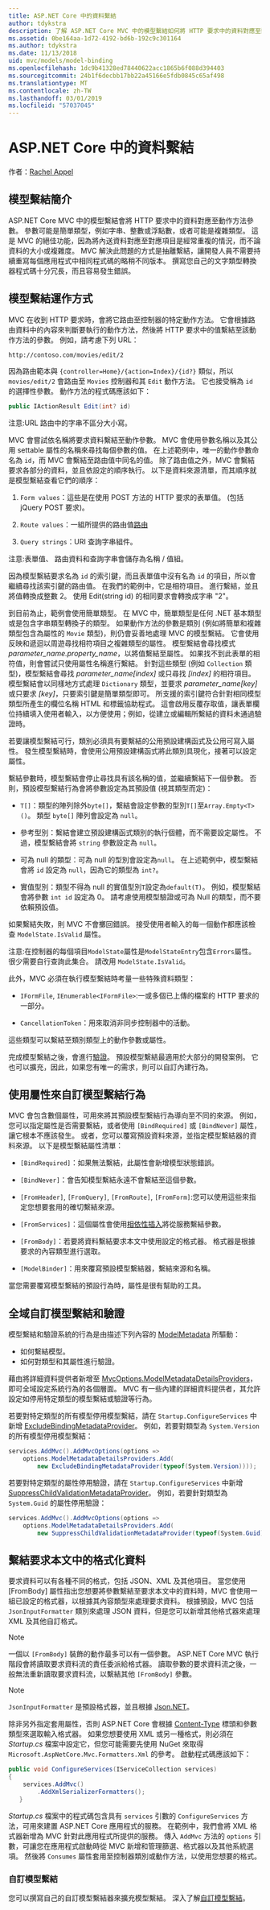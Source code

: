 ```yaml
---
title: ASP.NET Core 中的資料繫結
author: tdykstra
description: 了解 ASP.NET Core MVC 中的模型繫結如何將 HTTP 要求中的資料對應至動作方法參數。
ms.assetid: 0be164aa-1d72-4192-bd6b-192c9c301164
ms.author: tdykstra
ms.date: 11/13/2018
uid: mvc/models/model-binding
ms.openlocfilehash: 1dc9b41328ed78440622acc1865b6f088d394403
ms.sourcegitcommit: 24b1f6decbb17bb22a45166e5fdb0845c65af498
ms.translationtype: MT
ms.contentlocale: zh-TW
ms.lasthandoff: 03/01/2019
ms.locfileid: "57037045"
---
```

# <a name="model-binding-in-aspnet-core"></a>ASP.NET Core 中的資料繫結

作者：[Rachel Appel](https://github.com/rachelappel)

## <a name="introduction-to-model-binding"></a>模型繫結簡介

ASP.NET Core MVC 中的模型繫結會將 HTTP 要求中的資料對應至動作方法參數。 參數可能是簡單類型，例如字串、整數或浮點數，或者可能是複雜類型。 這是 MVC 的絕佳功能，因為將內送資料對應至對應項目是經常重複的情況，而不論資料的大小或複雜度。 MVC 解決此問題的方式是抽離繫結，讓開發人員不需要持續重寫每個應用程式中相同程式碼的略稍不同版本。 撰寫您自己的文字類型轉換器程式碼十分冗長，而且容易發生錯誤。

## <a name="how-model-binding-works"></a>模型繫結運作方式

MVC 在收到 HTTP 要求時，會將它路由至控制器的特定動作方法。 它會根據路由資料中的內容來判斷要執行的動作方法，然後將 HTTP 要求中的值繫結至該動作方法的參數。 例如，請考慮下列 URL：

`http://contoso.com/movies/edit/2`

因為路由範本與 `{controller=Home}/{action=Index}/{id?}` 類似，所以 `movies/edit/2` 會路由至 `Movies` 控制器和其 `Edit` 動作方法。 它也接受稱為 `id` 的選擇性參數。 動作方法的程式碼應該如下：

```csharp
public IActionResult Edit(int? id)
   ```

注意:URL 路由中的字串不區分大小寫。

MVC 會嘗試依名稱將要求資料繫結至動作參數。 MVC 會使用參數名稱以及其公用 settable 屬性的名稱來尋找每個參數的值。 在上述範例中，唯一的動作參數命名為 `id`，而 MVC 會繫結至路由值中同名的值。 除了路由值之外，MVC 會繫結要求各部分的資料，並且依設定的順序執行。 以下是資料來源清單，而其順序就是模型繫結查看它們的順序：

1. `Form values`：這些是在使用 POST 方法的 HTTP 要求的表單值。 (包括 jQuery POST 要求)。

2. `Route values`：一組所提供的路由值[路由](xref:fundamentals/routing)

3. `Query strings`：URI 查詢字串組件。

<!-- DocFX BUG
The link works but generates an error when building with DocFX
@fundamentals/routing
[Routing](xref:fundamentals/routing)
-->

注意:表單值、 路由資料和查詢字串會儲存為名稱 / 值組。

因為模型繫結要求名為 `id` 的索引鍵，而且表單值中沒有名為 `id` 的項目，所以會繼續尋找該索引鍵的路由值。 在我們的範例中，它是相符項目。 進行繫結，並且將值轉換成整數 2。 使用 Edit(string id) 的相同要求會轉換成字串 "2"。

到目前為止，範例會使用簡單類型。 在 MVC 中，簡單類型是任何 .NET 基本類型或是包含字串類型轉換子的類型。 如果動作方法的參數是類別 (例如將簡單和複雜類型包含為屬性的 `Movie` 類型)，則仍會妥善地處理 MVC 的模型繫結。 它會使用反映和遞迴以周遊尋找相符項目之複雜類型的屬性。 模型繫結會尋找模式 *parameter_name.property_name*，以將值繫結至屬性。 如果找不到此表單的相符值，則會嘗試只使用屬性名稱進行繫結。 針對這些類型 (例如 `Collection` 類型)，模型繫結會尋找 *parameter_name[index]* 或只尋找 *[index]* 的相符項目。 模型繫結會以同樣地方式處理 `Dictionary` 類型，並要求 *parameter_name[key]* 或只要求 *[key]*，只要索引鍵是簡單類型即可。 所支援的索引鍵符合針對相同模型類型所產生的欄位名稱 HTML 和標籤協助程式。 這會啟用反覆存取值，讓表單欄位持續填入使用者輸入，以方便使用；例如，從建立或編輯所繫結的資料未通過驗證時。

若要讓模型繫結可行，類別必須具有要繫結的公用預設建構函式及公用可寫入屬性。 發生模型繫結時，會使用公用預設建構函式將此類別具現化，接著可以設定屬性。

繫結參數時，模型繫結會停止尋找具有該名稱的值，並繼續繫結下一個參數。 否則，預設模型繫結行為會將參數設定為其預設值 (視其類型而定)：

* `T[]`：類型的陣列除外`byte[]`，繫結會設定參數的型別`T[]`至`Array.Empty<T>()`。 類型 `byte[]` 陣列會設定為 `null`。

* 參考型別：繫結會建立預設建構函式類別的執行個體，而不需要設定屬性。 不過，模型繫結會將 `string` 參數設定為 `null`。

* 可為 null 的類型：可為 null 的型別會設定為`null`。 在上述範例中，模型繫結會將 `id` 設定為 `null`，因為它的類型為 `int?`。

* 實值型別：類型不得為 null 的實值型別`T`設定為`default(T)`。 例如，模型繫結會將參數 `int id` 設定為 0。 請考慮使用模型驗證或可為 Null 的類型，而不要依賴預設值。

如果繫結失敗，則 MVC 不會擲回錯誤。 接受使用者輸入的每一個動作都應該檢查 `ModelState.IsValid` 屬性。

注意:在控制器的每個項目`ModelState`屬性是`ModelStateEntry`包含`Errors`屬性。 很少需要自行查詢此集合。 請改用 `ModelState.IsValid`。

此外，MVC 必須在執行模型繫結時考量一些特殊資料類型：

* `IFormFile`, `IEnumerable<IFormFile>`:一或多個已上傳的檔案的 HTTP 要求的一部分。

* `CancellationToken`：用來取消非同步控制器中的活動。

這些類型可以繫結至類別類型上的動作參數或屬性。

完成模型繫結之後，會進行[驗證](validation.md)。 預設模型繫結最適用於大部分的開發案例。 它也可以擴充，因此，如果您有唯一的需求，則可以自訂內建行為。

## <a name="customize-model-binding-behavior-with-attributes"></a>使用屬性來自訂模型繫結行為

MVC 會包含數個屬性，可用來將其預設模型繫結行為導向至不同的來源。 例如，您可以指定屬性是否需要繫結，或者使用 `[BindRequired]` 或 `[BindNever]` 屬性，讓它根本不應該發生。 或者，您可以覆寫預設資料來源，並指定模型繫結器的資料來源。 以下是模型繫結屬性清單：

* `[BindRequired]`：如果無法繫結，此屬性會新增模型狀態錯誤。

* `[BindNever]`：會告知模型繫結永遠不會繫結至這個參數。

* `[FromHeader]`, `[FromQuery]`, `[FromRoute]`, `[FromForm]`:您可以使用這些來指定您想要套用的確切繫結來源。

* `[FromServices]`：這個屬性會使用[相依性插入](../../fundamentals/dependency-injection.md)將從服務繫結參數。

* `[FromBody]`：若要將資料繫結要求本文中使用設定的格式器。 格式器是根據要求的內容類型進行選取。

* `[ModelBinder]`：用來覆寫預設模型繫結器，繫結來源和名稱。

當您需要覆寫模型繫結的預設行為時，屬性是很有幫助的工具。

## <a name="customize-model-binding-and-validation-globally"></a>全域自訂模型繫結和驗證

模型繫結和驗證系統的行為是由描述下列內容的 [ModelMetadata](/dotnet/api/microsoft.aspnetcore.mvc.modelbinding.modelmetadata) 所驅動：

* 如何繫結模型。
* 如何對類型和其屬性進行驗證。

藉由將詳細資料提供者新增至 [MvcOptions.ModelMetadataDetailsProviders](/dotnet/api/microsoft.aspnetcore.mvc.mvcoptions.modelmetadatadetailsproviders#Microsoft_AspNetCore_Mvc_MvcOptions_ModelMetadataDetailsProviders)，即可全域設定系統行為的各個層面。 MVC 有一些內建的詳細資料提供者，其允許設定如停用特定類型的模型繫結或驗證等行為。

若要對特定類型的所有模型停用模型繫結，請在 `Startup.ConfigureServices` 中新增 [ExcludeBindingMetadataProvider](/dotnet/api/microsoft.aspnetcore.mvc.modelbinding.metadata.excludebindingmetadataprovider)。 例如，若要對類型為 `System.Version` 的所有模型停用模型繫結：

```csharp
services.AddMvc().AddMvcOptions(options =>
    options.ModelMetadataDetailsProviders.Add(
        new ExcludeBindingMetadataProvider(typeof(System.Version))));
```

若要對特定類型的屬性停用驗證，請在 `Startup.ConfigureServices` 中新增 [SuppressChildValidationMetadataProvider](/dotnet/api/microsoft.aspnetcore.mvc.modelbinding.suppresschildvalidationmetadataprovider)。 例如，若要針對類型為 `System.Guid` 的屬性停用驗證：

```csharp
services.AddMvc().AddMvcOptions(options =>
    options.ModelMetadataDetailsProviders.Add(
        new SuppressChildValidationMetadataProvider(typeof(System.Guid))));
```

## <a name="bind-formatted-data-from-the-request-body"></a>繫結要求本文中的格式化資料

要求資料可以有各種不同的格式，包括 JSON、XML 及其他項目。 當您使用 [FromBody] 屬性指出您想要將參數繫結至要求本文中的資料時，MVC 會使用一組已設定的格式器，以根據其內容類型來處理要求資料。 根據預設，MVC 包括 `JsonInputFormatter` 類別來處理 JSON 資料，但是您可以新增其他格式器來處理 XML 及其他自訂格式。

> [!NOTE]
> 一個以 `[FromBody]` 裝飾的動作最多可以有一個參數。 ASP.NET Core MVC 執行階段會將讀取要求資料流的責任委派給格式器。 讀取參數的要求資料流之後，一般無法重新讀取要求資料流，以繫結其他 `[FromBody]` 參數。

> [!NOTE]
> `JsonInputFormatter` 是預設格式器，並且根據 [Json.NET](https://www.newtonsoft.com/json)。

除非另外指定套用屬性，否則 ASP.NET Core 會根據 [Content-Type](https://www.w3.org/Protocols/rfc1341/4_Content-Type.html) 標頭和參數類型來選取輸入格式器。 如果您想要使用 XML 或另一種格式，則必須在 *Startup.cs* 檔案中設定它，但您可能需要先使用 NuGet 來取得 `Microsoft.AspNetCore.Mvc.Formatters.Xml` 的參考。 啟動程式碼應該如下：

```csharp
public void ConfigureServices(IServiceCollection services)
{
    services.AddMvc()
        .AddXmlSerializerFormatters();
   }
```

*Startup.cs* 檔案中的程式碼包含具有 `services` 引數的 `ConfigureServices` 方法，可用來建置 ASP.NET Core 應用程式的服務。 在範例中，我們會將 XML 格式器新增為 MVC 針對此應用程式所提供的服務。 傳入 `AddMvc` 方法的 `options` 引數，可讓您在應用程式啟動時從 MVC 新增和管理篩選、格式器以及其他系統選項。 然後將 `Consumes` 屬性套用至控制器類別或動作方法，以使用您想要的格式。

### <a name="custom-model-binding"></a>自訂模型繫結

您可以撰寫自己的自訂模型繫結器來擴充模型繫結。 深入了解[自訂模型繫結](../advanced/custom-model-binding.md)。
